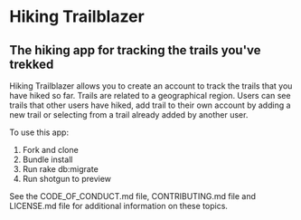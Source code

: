 # Hiking Trailblazer

## The hiking app for tracking the trails you've trekked

Hiking Trailblazer allows you to create an account to track the trails that you have hiked so far.  Trails
are related to a geographical region.  Users can see trails that other users have hiked, add trail to their 
own account by adding a new trail or selecting from a trail already added by another user. 


To use this app:

1.  Fork and clone
2.  Bundle install
3.  Run rake db:migrate
4.  Run shotgun to preview



See the CODE_OF_CONDUCT.md file, CONTRIBUTING.md file and LICENSE.md file for additional information on these topics. 
